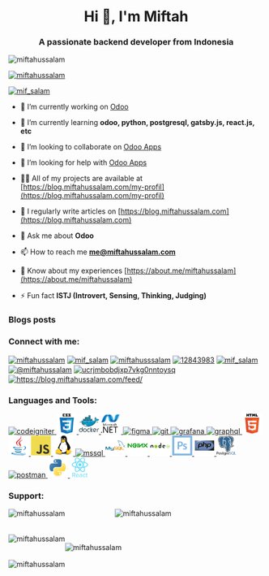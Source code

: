 <h1 align="center">Hi 👋, I'm Miftah</h1>
<h3 align="center">A passionate backend developer from Indonesia</h3>

<p align="left"> <img src="https://komarev.com/ghpvc/?username=miftahussalam&label=Profile%20views&color=0e75b6&style=flat" alt="miftahussalam" /> </p>

<p align="left"> <a href="https://github.com/ryo-ma/github-profile-trophy"><img src="https://github-profile-trophy.vercel.app/?username=miftahussalam" alt="miftahussalam" /></a> </p>

<p align="left"> <a href="https://twitter.com/mif_salam" target="blank"><img src="https://img.shields.io/twitter/follow/mif_salam?logo=twitter&style=for-the-badge" alt="mif_salam" /></a> </p>

- 🔭 I’m currently working on [Odoo](https://github.com/odoo/odoo)

- 🌱 I’m currently learning **odoo, python, postgresql, gatsby.js, react.js, etc**

- 👯 I’m looking to collaborate on [Odoo Apps](https://github.com/Miftahussalam/odoo-apps)

- 🤝 I’m looking for help with [Odoo Apps](https://github.com/Miftahussalam/odoo-apps)

- 👨‍💻 All of my projects are available at [https://blog.miftahussalam.com/my-profil](https://blog.miftahussalam.com/my-profil)

- 📝 I regularly write articles on [https://blog.miftahussalam.com](https://blog.miftahussalam.com)

- 💬 Ask me about **Odoo**

- 📫 How to reach me **me@miftahussalam.com**

- 📄 Know about my experiences [https://about.me/miftahussalam](https://about.me/miftahussalam)

- ⚡ Fun fact **ISTJ (Introvert, Sensing, Thinking, Judging)**

### Blogs posts
<!-- BLOG-POST-LIST:START -->
<!-- BLOG-POST-LIST:END -->

<h3 align="left">Connect with me:</h3>
<p align="left">
<a href="https://dev.to/miftahussalam" target="blank"><img align="center" src="https://raw.githubusercontent.com/rahuldkjain/github-profile-readme-generator/master/src/images/icons/Social/devto.svg" alt="miftahussalam" height="30" width="40" /></a>
<a href="https://twitter.com/mif_salam" target="blank"><img align="center" src="https://raw.githubusercontent.com/rahuldkjain/github-profile-readme-generator/master/src/images/icons/Social/twitter.svg" alt="mif_salam" height="30" width="40" /></a>
<a href="https://linkedin.com/in/miftahusssalam" target="blank"><img align="center" src="https://raw.githubusercontent.com/rahuldkjain/github-profile-readme-generator/master/src/images/icons/Social/linked-in-alt.svg" alt="miftahusssalam" height="30" width="40" /></a>
<a href="https://stackoverflow.com/users/12843983" target="blank"><img align="center" src="https://raw.githubusercontent.com/rahuldkjain/github-profile-readme-generator/master/src/images/icons/Social/stack-overflow.svg" alt="12843983" height="30" width="40" /></a>
<a href="https://instagram.com/mif_salam" target="blank"><img align="center" src="https://raw.githubusercontent.com/rahuldkjain/github-profile-readme-generator/master/src/images/icons/Social/instagram.svg" alt="mif_salam" height="30" width="40" /></a>
<a href="https://medium.com/@miftahussalam" target="blank"><img align="center" src="https://raw.githubusercontent.com/rahuldkjain/github-profile-readme-generator/master/src/images/icons/Social/medium.svg" alt="@miftahussalam" height="30" width="40" /></a>
<a href="https://www.youtube.com/c/ucrjmbobdjxp7vkg0nntoysq" target="blank"><img align="center" src="https://raw.githubusercontent.com/rahuldkjain/github-profile-readme-generator/master/src/images/icons/Social/youtube.svg" alt="ucrjmbobdjxp7vkg0nntoysq" height="30" width="40" /></a>
<a href="https://blog.miftahussalam.com/feed/" target="blank"><img align="center" src="https://raw.githubusercontent.com/rahuldkjain/github-profile-readme-generator/master/src/images/icons/Social/rss.svg" alt="https://blog.miftahussalam.com/feed/" height="30" width="40" /></a>
</p>

<h3 align="left">Languages and Tools:</h3>
<p align="left"> <a href="https://codeigniter.com" target="_blank" rel="noreferrer"> <img src="https://cdn.worldvectorlogo.com/logos/codeigniter.svg" alt="codeigniter" width="40" height="40"/> </a> <a href="https://www.w3schools.com/css/" target="_blank" rel="noreferrer"> <img src="https://raw.githubusercontent.com/devicons/devicon/master/icons/css3/css3-original-wordmark.svg" alt="css3" width="40" height="40"/> </a> <a href="https://www.docker.com/" target="_blank" rel="noreferrer"> <img src="https://raw.githubusercontent.com/devicons/devicon/master/icons/docker/docker-original-wordmark.svg" alt="docker" width="40" height="40"/> </a> <a href="https://dotnet.microsoft.com/" target="_blank" rel="noreferrer"> <img src="https://raw.githubusercontent.com/devicons/devicon/master/icons/dot-net/dot-net-original-wordmark.svg" alt="dotnet" width="40" height="40"/> </a> <a href="https://www.figma.com/" target="_blank" rel="noreferrer"> <img src="https://www.vectorlogo.zone/logos/figma/figma-icon.svg" alt="figma" width="40" height="40"/> </a> <a href="https://git-scm.com/" target="_blank" rel="noreferrer"> <img src="https://www.vectorlogo.zone/logos/git-scm/git-scm-icon.svg" alt="git" width="40" height="40"/> </a> <a href="https://grafana.com" target="_blank" rel="noreferrer"> <img src="https://www.vectorlogo.zone/logos/grafana/grafana-icon.svg" alt="grafana" width="40" height="40"/> </a> <a href="https://graphql.org" target="_blank" rel="noreferrer"> <img src="https://www.vectorlogo.zone/logos/graphql/graphql-icon.svg" alt="graphql" width="40" height="40"/> </a> <a href="https://www.w3.org/html/" target="_blank" rel="noreferrer"> <img src="https://raw.githubusercontent.com/devicons/devicon/master/icons/html5/html5-original-wordmark.svg" alt="html5" width="40" height="40"/> </a> <a href="https://www.java.com" target="_blank" rel="noreferrer"> <img src="https://raw.githubusercontent.com/devicons/devicon/master/icons/java/java-original.svg" alt="java" width="40" height="40"/> </a> <a href="https://developer.mozilla.org/en-US/docs/Web/JavaScript" target="_blank" rel="noreferrer"> <img src="https://raw.githubusercontent.com/devicons/devicon/master/icons/javascript/javascript-original.svg" alt="javascript" width="40" height="40"/> </a> <a href="https://www.linux.org/" target="_blank" rel="noreferrer"> <img src="https://raw.githubusercontent.com/devicons/devicon/master/icons/linux/linux-original.svg" alt="linux" width="40" height="40"/> </a> <a href="https://www.microsoft.com/en-us/sql-server" target="_blank" rel="noreferrer"> <img src="https://www.svgrepo.com/show/303229/microsoft-sql-server-logo.svg" alt="mssql" width="40" height="40"/> </a> <a href="https://www.mysql.com/" target="_blank" rel="noreferrer"> <img src="https://raw.githubusercontent.com/devicons/devicon/master/icons/mysql/mysql-original-wordmark.svg" alt="mysql" width="40" height="40"/> </a> <a href="https://www.nginx.com" target="_blank" rel="noreferrer"> <img src="https://raw.githubusercontent.com/devicons/devicon/master/icons/nginx/nginx-original.svg" alt="nginx" width="40" height="40"/> </a> <a href="https://nodejs.org" target="_blank" rel="noreferrer"> <img src="https://raw.githubusercontent.com/devicons/devicon/master/icons/nodejs/nodejs-original-wordmark.svg" alt="nodejs" width="40" height="40"/> </a> <a href="https://www.photoshop.com/en" target="_blank" rel="noreferrer"> <img src="https://raw.githubusercontent.com/devicons/devicon/master/icons/photoshop/photoshop-line.svg" alt="photoshop" width="40" height="40"/> </a> <a href="https://www.php.net" target="_blank" rel="noreferrer"> <img src="https://raw.githubusercontent.com/devicons/devicon/master/icons/php/php-original.svg" alt="php" width="40" height="40"/> </a> <a href="https://www.postgresql.org" target="_blank" rel="noreferrer"> <img src="https://raw.githubusercontent.com/devicons/devicon/master/icons/postgresql/postgresql-original-wordmark.svg" alt="postgresql" width="40" height="40"/> </a> <a href="https://postman.com" target="_blank" rel="noreferrer"> <img src="https://www.vectorlogo.zone/logos/getpostman/getpostman-icon.svg" alt="postman" width="40" height="40"/> </a> <a href="https://www.python.org" target="_blank" rel="noreferrer"> <img src="https://raw.githubusercontent.com/devicons/devicon/master/icons/python/python-original.svg" alt="python" width="40" height="40"/> </a> <a href="https://reactjs.org/" target="_blank" rel="noreferrer"> <img src="https://raw.githubusercontent.com/devicons/devicon/master/icons/react/react-original-wordmark.svg" alt="react" width="40" height="40"/> </a> </p>

<h3 align="left">Support:</h3>
<p><a href="https://www.buymeacoffee.com/miftahussalam"> <img align="left" src="https://cdn.buymeacoffee.com/buttons/v2/default-yellow.png" height="50" width="210" alt="miftahussalam" /></a><a href="https://ko-fi.com/miftahussalam"> <img align="left" src="https://cdn.ko-fi.com/cdn/kofi3.png?v=3" height="50" width="210" alt="miftahussalam" /></a></p><br><br>

<p><img align="left" src="https://github-readme-stats.vercel.app/api/top-langs?username=miftahussalam&show_icons=true&locale=en&layout=compact" alt="miftahussalam" /></p>

<p>&nbsp;<img align="center" src="https://github-readme-stats.vercel.app/api?username=miftahussalam&show_icons=true&locale=en" alt="miftahussalam" /></p>

<p><img align="center" src="https://github-readme-streak-stats.herokuapp.com/?user=miftahussalam&" alt="miftahussalam" /></p>
